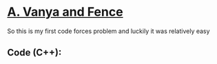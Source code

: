 # [A. Vanya and Fence](https://codeforces.com/contest/677/problem/A#)

So this is my first code forces problem and luckily it was relatively easy

## Code (C++):

